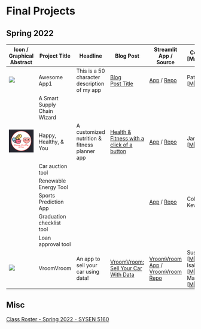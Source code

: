 # Final Projects

## Spring 2022

| Icon / Graphical Abstract                                                    | **Project Title**                      | **Headline**                                 | **Blog Post**                             | **Streamlit App / Source**                                     | **Contributors** [Mail\|LinkedIn]                                                                 |
| ---------------------------------------------------------------------------- | -------------------------------------- | -------------------------------------------- | ----------------------------------------- | -------------------------------------------------------------- | ------------------------------------------------------------------------------------------------- |
| ![](https://i.pinimg.com/736x/a8/df/d6/a8dfd627331a4f6c65de50211c3602a8.jpg) | Awesome App1                           | This is a 50 character description of my app | [Blog Post Title](https://www.medium.com) | [App](https://www.medium.com) / [Repo](https://www.github.com) | Patrick Kastner [[M](mailto:pk373@cornell.edu)\|[L](https://www.linkedin.com/in/patrickkastner/)] |
|                                                                              | A Smart Supply Chain Wizard            |                                              |                                           |                                                                |                                                                                                   |
| ![](https://raw.githubusercontent.com/jmd543/Final_Project/main/icon.PNG) | Happy, Healthy, & You | A customized nutrition & fitness planner app | [Health & Fitness with a click of a button](https://medium.com/@jmd543/health-fitness-with-a-click-of-a-button-6842c934cd4f) | [App](https://share.streamlit.io/jmd543/final_project/main/final_project_app.py) / [Repo](https://github.com/jmd543/Final_Project) | Jamie Donahue [[M](mailto:jmd543@cornell.edu)\|[L](https://www.linkedin.com/in/jamie-donahue-05262410b/)] | 
|                                                                              | Car auction tool                       |                                              |                                           |                                                                |                                                                                                   |
|                                                                              | Renewable Energy Tool                  |                                              |                                           |                                                                |                                                                                                   |
|                                                                              | Sports Prediction App                         |                                              |                                           |  [App](https://share.streamlit.io/chawk89/sysen5160/main/nfl_prediction_app.py) / [Repo](https://github.com/chawk89/SYSEN5160)                                                          | Colby Hawker \ Kevin Lee                                                                                                  |
|                                                                              | Graduation checklist tool              |                                              |                                           |                                                                |                                                                                                   |
|                                                                              | Loan approval tool                     |                                              |                                           |                                                                |                                                                                                   |
| ![](https://i.ibb.co/6gQm7wS/Screen-Shot-2022-05-08-at-10-48-19-AM.png) | VroomVroom | An app to sell your car using data! | [VroomVroom: Sell Your Car With Data](https://medium.com/@spg67/vroomvroom-sell-your-car-with-data-97925964ebb6) | [VroomVroom App](https://share.streamlit.io/sushantgadgil/VroomVroom/main/) / [VroomVroom Repo](https://github.com/sushantgadgil/VroomVroom) | Sushant Gadgil [[M](mailto:spg67@cornell.edu)\|[L](https://www.linkedin.com/in/sushantgadgil/)] <br /> Isabel Richter [[M](mailto:ijr25@cornell.edu)\|[L](https://www.linkedin.com/in/isabel-richter-973a27126/)] <br /> Mariya Tasnim [[M](mailto:mt667@cornell.edu)\|[L](https://www.linkedin.com/in/mariya-tasnim-262115189/)] |

## Misc

[Class Roster - Spring 2022 - SYSEN 5160](https://classes.cornell.edu/browse/roster/SP22/class/SYSEN/5160)
